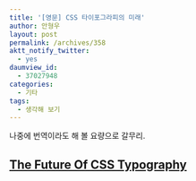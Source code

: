 ```yaml
---
title: '[영문] CSS 타이포그라피의 미래'
author: 안형우
layout: post
permalink: /archives/358
aktt_notify_twitter:
  - yes
daumview_id:
  - 37027948
categories:
  - 기타
tags:
  - 생각해 보기
---
```

나중에 번역이라도 해 볼 요량으로 갈무리.  
## [The Future Of CSS Typography][1]

 [1]: http://www.smashingmagazine.com/2010/03/01/css-and-the-future-of-text/